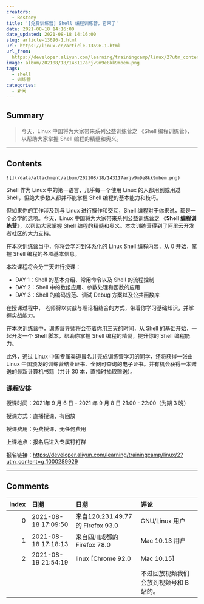 ```yaml
---
creators:
  - Bestony
title: '[免费训练营] Shell 编程训练营，它来了'
date: 2021-08-18 14:16:00
date_updated: 2021-08-18 14:16:00
slug: article-13696-1.html
url: https://linux.cn/article-13696-1.html
url_from: 
  https://developer.aliyun.com/learning/trainingcamp/linux/2?utm_content=g_1000289929
image: album/202108/18/143117arjv9m9e8kk9mbem.png
tags:
  - shell
  - 训练营
categories:
  - 新闻
---
```


## Summary

> 今天，Linux 中国将为大家带来系列公益训练营之 《Shell 编程训练营》，以帮助大家掌握 Shell 编程的精髓和奥义。

***

<!-- more -->

## Contents

`![](/data/attachment/album/202108/18/143117arjv9m9e8kk9mbem.png)`

Shell 作为 Linux 中的第一语言，几乎每一个使用 Linux 的人都用到或用过 Shell，但绝大多数人都并不能掌握 Shell 编程的基本能力和技巧。

但如果你的工作涉及到与 Linux 进行操作和交互，Shell 编程对于你来说，都是一个必学的选项。今天，Linux 中国将为大家带来系列公益训练营之 《**Shell 编程训练营**》，以帮助大家掌握 Shell 编程的精髓和奥义。本次训练营得到了阿里云开发者社区的大力支持。

在本次训练营当中，你将会学习到体系化的 Linux Shell 编程内容，从 0 开始，掌握 Shell 编程的各项基本信息。

本次课程将会分三天进行授课：

* DAY 1：Shell 的基本介绍、常用命令以及 Shell 的流程控制
* DAY 2：Shell 中的数组应用、参数处理和函数的应用
* DAY 3：Shell 的编码规范、调试 Debug 方案以及公共函数库

在授课过程中， 老师将以实战与理论相结合的方式，带着你学习基础知识，并掌握实战能力。

在本次训练营中，训练营导师将会带着你用三天的时间，从 Shell 的基础开始，一起开发一个 Shell 脚本，帮助你掌握 Shell 编程的精髓，提升你的 Shell 编程能力。

此外，通过 Linux 中国专属渠道报名并完成训练营学习的同学，还将获得一张由 Linux 中国颁发的训练营结业证书、全网可查询的电子证书。并有机会获得一本赠送的最新计算机书籍（共计 30 本，直播时抽取赠送）。

### 课程安排

授课时间：2021年 9 月 6 日 - 2021 年 9 月 8 日 21:00 - 22:00（为期 3 晚）

授课方式：直播授课，有回放

授课费用：免费授课，无任何费用

上课地点：报名后进入专属钉钉群

报名链接：<https://developer.aliyun.com/learning/trainingcamp/linux/2?utm_content=g_1000289929>

***

## Comments

|   index | 日期                | 日期                                            | 评论                                                                                   |
|--------:|:--------------------|:------------------------------------------------|:---------------------------------------------------------------------------------------|
|       0 | 2021-08-18 17:09:50 | 来自120.231.49.77的 Firefox 93.0|GNU/Linux 用户 | 一个 Linux 相关的课程，只能用手机之类的设备看，这合适吗？            |
|       1 | 2021-08-18 17:18:13 | 来自四川成都的 Firefox 78.0|Mac 10.13 用户      | 不能用Linux在线观看学习吗？                                          |
|       2 | 2021-08-19 21:54:19 | linux [Chrome 92.0|Mac 10.15]                   | 因为相关平台和支持啊阿里云开发者社区支持的，所以用的钉钉系统。<br /> |
|         |                     |                                                 | 不过回放视频我们会放到视频号和 B 站的。                                                |
